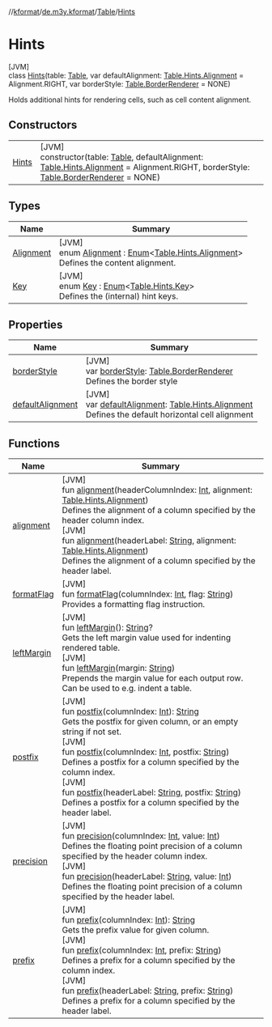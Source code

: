 //[kformat](../../../../index.md)/[de.m3y.kformat](../../index.md)/[Table](../index.md)/[Hints](index.md)

# Hints

[JVM]\
class [Hints](index.md)(table: [Table](../index.md), var defaultAlignment: [Table.Hints.Alignment](-alignment/index.md) = Alignment.RIGHT, var borderStyle: [Table.BorderRenderer](../-border-renderer/index.md) = NONE)

Holds additional hints for rendering cells, such as cell content alignment.

## Constructors

| | |
|---|---|
| [Hints](-hints.md) | [JVM]<br>constructor(table: [Table](../index.md), defaultAlignment: [Table.Hints.Alignment](-alignment/index.md) = Alignment.RIGHT, borderStyle: [Table.BorderRenderer](../-border-renderer/index.md) = NONE) |

## Types

| Name | Summary |
|---|---|
| [Alignment](-alignment/index.md) | [JVM]<br>enum [Alignment](-alignment/index.md) : [Enum](https://kotlinlang.org/api/latest/jvm/stdlib/kotlin/-enum/index.html)&lt;[Table.Hints.Alignment](-alignment/index.md)&gt; <br>Defines the content alignment. |
| [Key](-key/index.md) | [JVM]<br>enum [Key](-key/index.md) : [Enum](https://kotlinlang.org/api/latest/jvm/stdlib/kotlin/-enum/index.html)&lt;[Table.Hints.Key](-key/index.md)&gt; <br>Defines the (internal) hint keys. |

## Properties

| Name | Summary |
|---|---|
| [borderStyle](border-style.md) | [JVM]<br>var [borderStyle](border-style.md): [Table.BorderRenderer](../-border-renderer/index.md)<br>Defines the border style |
| [defaultAlignment](default-alignment.md) | [JVM]<br>var [defaultAlignment](default-alignment.md): [Table.Hints.Alignment](-alignment/index.md)<br>Defines the default horizontal cell alignment |

## Functions

| Name | Summary |
|---|---|
| [alignment](alignment.md) | [JVM]<br>fun [alignment](alignment.md)(headerColumnIndex: [Int](https://kotlinlang.org/api/latest/jvm/stdlib/kotlin/-int/index.html), alignment: [Table.Hints.Alignment](-alignment/index.md))<br>Defines the alignment of a column specified by the header column index.<br>[JVM]<br>fun [alignment](alignment.md)(headerLabel: [String](https://kotlinlang.org/api/latest/jvm/stdlib/kotlin/-string/index.html), alignment: [Table.Hints.Alignment](-alignment/index.md))<br>Defines the alignment of a column specified by the header label. |
| [formatFlag](format-flag.md) | [JVM]<br>fun [formatFlag](format-flag.md)(columnIndex: [Int](https://kotlinlang.org/api/latest/jvm/stdlib/kotlin/-int/index.html), flag: [String](https://kotlinlang.org/api/latest/jvm/stdlib/kotlin/-string/index.html))<br>Provides a formatting flag instruction. |
| [leftMargin](left-margin.md) | [JVM]<br>fun [leftMargin](left-margin.md)(): [String](https://kotlinlang.org/api/latest/jvm/stdlib/kotlin/-string/index.html)?<br>Gets the left margin value used for indenting rendered table.<br>[JVM]<br>fun [leftMargin](left-margin.md)(margin: [String](https://kotlinlang.org/api/latest/jvm/stdlib/kotlin/-string/index.html))<br>Prepends the margin value for each output row. Can be used to e.g. indent a table. |
| [postfix](postfix.md) | [JVM]<br>fun [postfix](postfix.md)(columnIndex: [Int](https://kotlinlang.org/api/latest/jvm/stdlib/kotlin/-int/index.html)): [String](https://kotlinlang.org/api/latest/jvm/stdlib/kotlin/-string/index.html)<br>Gets the postfix for given column, or an empty string if not set.<br>[JVM]<br>fun [postfix](postfix.md)(columnIndex: [Int](https://kotlinlang.org/api/latest/jvm/stdlib/kotlin/-int/index.html), postfix: [String](https://kotlinlang.org/api/latest/jvm/stdlib/kotlin/-string/index.html))<br>Defines a postfix for a column specified by the column index.<br>[JVM]<br>fun [postfix](postfix.md)(headerLabel: [String](https://kotlinlang.org/api/latest/jvm/stdlib/kotlin/-string/index.html), postfix: [String](https://kotlinlang.org/api/latest/jvm/stdlib/kotlin/-string/index.html))<br>Defines a postfix for a column specified by the header label. |
| [precision](precision.md) | [JVM]<br>fun [precision](precision.md)(columnIndex: [Int](https://kotlinlang.org/api/latest/jvm/stdlib/kotlin/-int/index.html), value: [Int](https://kotlinlang.org/api/latest/jvm/stdlib/kotlin/-int/index.html))<br>Defines the floating point precision of a column specified by the header column index.<br>[JVM]<br>fun [precision](precision.md)(headerLabel: [String](https://kotlinlang.org/api/latest/jvm/stdlib/kotlin/-string/index.html), value: [Int](https://kotlinlang.org/api/latest/jvm/stdlib/kotlin/-int/index.html))<br>Defines the floating point precision of a column specified by the header label. |
| [prefix](prefix.md) | [JVM]<br>fun [prefix](prefix.md)(columnIndex: [Int](https://kotlinlang.org/api/latest/jvm/stdlib/kotlin/-int/index.html)): [String](https://kotlinlang.org/api/latest/jvm/stdlib/kotlin/-string/index.html)<br>Gets the prefix value for given column.<br>[JVM]<br>fun [prefix](prefix.md)(columnIndex: [Int](https://kotlinlang.org/api/latest/jvm/stdlib/kotlin/-int/index.html), prefix: [String](https://kotlinlang.org/api/latest/jvm/stdlib/kotlin/-string/index.html))<br>Defines a prefix for a column specified by the column index.<br>[JVM]<br>fun [prefix](prefix.md)(headerLabel: [String](https://kotlinlang.org/api/latest/jvm/stdlib/kotlin/-string/index.html), prefix: [String](https://kotlinlang.org/api/latest/jvm/stdlib/kotlin/-string/index.html))<br>Defines a prefix for a column specified by the header label. |
